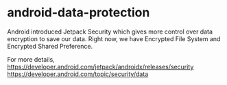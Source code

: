 # android-data-protection
Android introduced Jetpack Security which gives more control over data encryption to save our data. Right now, we have Encrypted File System and Encrypted Shared Preference.

For more details,
</br>https://developer.android.com/jetpack/androidx/releases/security
</br>https://developer.android.com/topic/security/data
